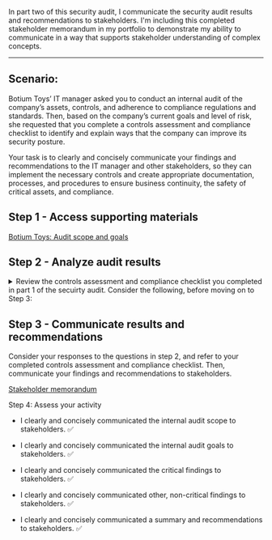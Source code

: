 In part two of this security audit, I communicate the security audit results and recommendations to stakeholders. I'm including this completed stakeholder memorandum in my portfolio to demonstrate my ability to communicate in a way that supports stakeholder understanding of complex concepts. 

---

## Scenario:

Botium Toys’ IT manager asked you to conduct an internal audit of the company’s assets, controls, and adherence to compliance regulations and standards. Then, based on the company’s current goals and level of risk, she requested that you complete a controls assessment and compliance checklist to identify and explain ways that the company can improve its security posture. 

Your task is to clearly and concisely communicate your findings and recommendations to the IT manager and other stakeholders, so they can implement the necessary controls and create appropriate documentation, processes, and procedures to ensure business continuity, the safety of critical assets, and compliance.

## Step 1 - Access supporting materials

[Botium Toys: Audit scope and goals](https://github.com/cloudquiza/security-audit-part-2/blob/main/Botium%20Toys_%20Audit%20scope%20and%20goals.pdf)

## Step 2 - Analyze audit results

<details>
<summary>Review the controls assessment and compliance checklist you completed in part 1 of the secuirty audit. Consider the following, before moving on to Step 3:</summary>
<br>

- What were the audit scope and goals? 

- What were the critical findings of the audit that need to be addressed immediately (i.e., What controls and/or policies need to be implemented immediately)?

- What were the findings (i.e., What controls and/or policies that need to be addressed in the future)?

- How can you summarize your recommendations clearly and concisely to stakeholders?
</details>

## Step 3 - Communicate results and recommendations

Consider your responses to the questions in step 2, and refer to your completed controls assessment and compliance checklist. Then, communicate your findings and recommendations to stakeholders.

[Stakeholder memorandum]()

Step 4: Assess your activity

- I clearly and concisely communicated the internal audit scope to stakeholders. ✅

- I clearly and concisely communicated the internal audit goals to stakeholders. ✅

- I clearly and concisely communicated the critical findings to stakeholders. ✅
  
- I clearly and concisely communicated other, non-critical findings to stakeholders. ✅
  
- I clearly and concisely communicated a summary and recommendations to stakeholders. ✅
